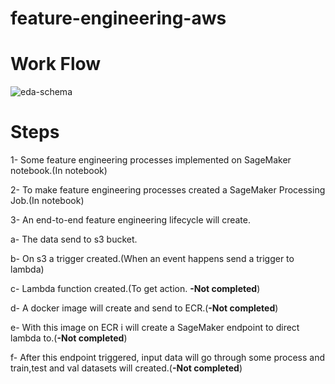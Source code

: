 # feature-engineering-aws

# Work Flow

![eda-schema](https://user-images.githubusercontent.com/42489236/152315672-89ebbdf4-9703-4cc3-9789-b846983bd0d2.jpg)

# Steps

1- Some feature engineering processes implemented on SageMaker notebook.(In notebook)

2- To make feature engineering processes created a SageMaker Processing Job.(In notebook)

3- An end-to-end feature engineering lifecycle will create. 

  a- The data send to s3 bucket.
  
  b- On s3 a trigger created.(When an event happens send a trigger to lambda)
  
  c- Lambda function created.(To get action. **-Not completed**)
  
  d- A docker image will create and send to ECR.(**-Not completed**)
  
  e- With this image on ECR i will create a SageMaker endpoint to direct lambda to.(**-Not completed**)
  
  f- After this endpoint triggered, input data will go through some process and train,test and val datasets will created.(**-Not completed**)
